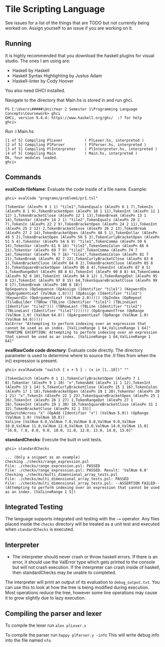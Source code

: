 
# Tile Scripting Language

See issues for a list of the things that are TODO but not currently being worked on.
Assign yourself to an issue if you are working on it.

## Running

It is highly recommended that you download the haskell plugins for visual studio.
The ones I am using are:
- Haskell by Haskell
- Haskell Syntax Highlighting by Justus Adam
- Haskell-linter by Cody Hoover

You also need GHCI installed.

Navigate to the directory that Main.hs is stored in and run ghci.

```
PS C:\Users\#####\Uni\Year 2 Semester 1\Programming Language Concepts\Coursework> ghci
GHCi, version 9.4.4: https://www.haskell.org/ghc/  :? for help
ghci>
```

Run :l Main.hs

```
[1 of 5] Compiling PlLexer          ( PlLexer.hs, interpreted )
[2 of 5] Compiling PlParser         ( PlParser.hs, interpreted )
[3 of 5] Compiling PlInterpreter    ( PlInterpreter.hs, interpreted )
[4 of 5] Compiling Main             ( Main.hs, interpreted )
Ok, four modules loaded.
ghci>
```

## Commands

**evalCode fileName**: Evaluate the code inside of a file name.
Example:
```
ghci> evalCode "programs/problem1/pr1.tsl"

[TokenVar (AlexPn 0 1 1) "tile1",TokenEquals (AlexPn 6 1 7),TokenIn (AlexPn 8 1 9),TokenBracketOpen (AlexPn 10 1 11),TokenInt (AlexPn 11 1 12) 1,TokenBracketClose (AlexPn 12 1 13),TokenBreak (AlexPn 13 1 14),TokenVar (AlexPn 14 2 1) "tile2",TokenEquals (AlexPn 20 2 7),TokenIn (AlexPn 22 2 9),TokenBracketOpen (AlexPn 24 2 11),TokenInt (AlexPn 25 2 12) 2,TokenBracketClose (AlexPn 26 2 13),TokenBreak (AlexPn 27 2 14),TokenBracketOpen (AlexPn 48 5 1),TokenDollar (AlexPn 49 5 2),TokenBracketOpen (AlexPn 50 5 3),TokenCurlyBracketOpen (AlexPn 51 5 4),TokenVar (AlexPn 54 6 9) "tile1",TokenComma (AlexPn 59 6 14),TokenVar (AlexPn 61 6 16) "tile2",TokenSemiColon (AlexPn 66 6 21),TokenVar (AlexPn 69 7 9) "tile2",TokenComma (AlexPn 74 7 14),TokenVar (AlexPn 76 7 16) "tile1",TokenSemiColon (AlexPn 81 7 21),TokenBreak (AlexPn 82 7 22),TokenCurlyBracketClose (AlexPn 83 8 1),TokenBracketClose (AlexPn 84 8 2),TokenBracketClose (AlexPn 85 8 3),TokenSquareBracketOpen (AlexPn 86 8 4),TokenInt (AlexPn 87 8 5) 1,TokenRangeDot (AlexPn 88 8 6),TokenInt (AlexPn 90 8 8) 64,TokenComma (AlexPn 92 8 10),TokenInt (AlexPn 94 8 12) 1,TokenRangeDot (AlexPn 95 8 13),TokenInt (AlexPn 97 8 15) 64,TokenSquareBracketClose (AlexPn 99 8 17),TokenBreak (AlexPn 100 8 18)]
OpSequence (OpSequence (OpAssign (Identifier "tile1") (KeywordIn (OpArgumentLeaf (ValNum 1.0)))) (OpAssign (Identifier "tile2") (KeywordIn (OpArgumentLeaf (ValNum 2.0))))) (OpIndex (OpRepeat (TileBuilder (TBRow (TBLine (Identifier "tile1") (TBLineLast (Identifier "tile2"))) (TBRowLast (TBLine (Identifier "tile2") (TBLineLast (Identifier "tile1"))))))) (OpArgumentTree (OpRange (ValNum 1.0) (ValNum 64.0)) (OpArgumentLeaf (OpRange (ValNum 1.0) (ValNum 64.0)))))
ValError "Attempting to perform indexing over an expression that cannot be used as an index. [ValLineRange 1 64,ValLineRange 1 64]"
"RUNTIME EXCEPTION: Attempting to perform indexing over an expression that cannot be used as an index. [ValLineRange 1 64,ValLineRange 1 64]"
```

**evalRawCode code directory**: Evaluate code directly. The directory parameter is used to determine where to source the .tl files from when the in() expression is present.
```
ghci> evalRawCode "switch { x + 5 } : (x in [1..10])" ""

[TokenSwitch (AlexPn 0 1 1),TokenCurlyBracketOpen (AlexPn 7 1 8),TokenVar (AlexPn 9 1 10) "x",TokenAdd (AlexPn 11 1 12),TokenInt (AlexPn 13 1 14) 5,TokenCurlyBracketClose (AlexPn 15 1 16),TokenColon (AlexPn 17 1 18),TokenBracketOpen (AlexPn 19 1 20),TokenVar (AlexPn 20 1 21) "x",TokenIn (AlexPn 22 1 23),TokenSquareBracketOpen (AlexPn 25 1 26),TokenInt (AlexPn 26 1 27) 1,TokenRangeDot (AlexPn 27 1 28),TokenInt (AlexPn 29 1 30) 10,TokenSquareBracketClose (AlexPn 31 1 32),TokenBracketClose (AlexPn 32 1 33)]
OpSwitchAcross "x" (OpAdd (Identifier "x") (ValNum 5.0)) (OpRange (ValNum 1.0) (ValNum 10.0))
ValLine [ValNum 6.0,ValNum 7.0,ValNum 8.0,ValNum 9.0,ValNum 10.0,ValNum 11.0,ValNum 12.0,ValNum 13.0,ValNum 14.0,ValNum 15.0]
"[6.0, 7.0, 8.0, 9.0, 10.0, 11.0, 12.0, 13.0, 14.0, 15.0]"
```

**standardChecks**: Execute the built in unit tests.
```
ghci> standardChecks

... (Only a snippet as an example)
Checking ./checks/range_expression.psl
File: ./checks/range_expression.psl: PASSED
File: ./checks/range_expression.psl: PASSED. Result: 'ValNum 0.0'
Checking ./checks/multi_dimensional_array_tests.psl
File: ./checks/multi_dimensional_array_tests.psl: PASSED
File: ./checks/multi_dimensional_array_tests.psl: --ASSERTION FAILED-- (Attempting to perform indexing over an expression that cannot be used as an index. [ValLineRange 1 5])
```

## Integrated Testing

The language supports integrated unit testing with the `~=` operator. Any files placed inside the `checks` directory will be treated as a unit test and executed when `standardChecks` is executed.

## Interpreter

- The interpreter should never crash or throw haskell errors. If there is an error, it should use the ValError type which gets printed to the console but will not crash execution. If the interpreter can crash inside of haskell, then standardChecks may be unable to completed.

The interpreter will print an output of its evaluation to `debug_output.txt`. You can use this to look at how the tree is being modified during execution. Most operations reduce the tree, however some line operations may cause it to grow slightly due to lazy execution.

## Compiling the parser and lexer

To compile the lexer run
`alex plLexer.x`

To compile the parser run
`happy plParser.y -info`
This will write debug info into the file named `nfo`.

